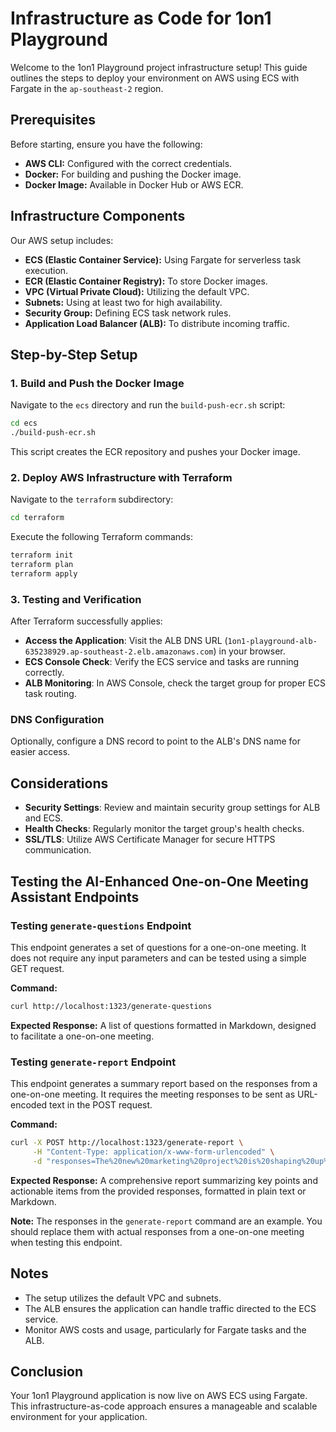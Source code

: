 # Infrastructure as Code for 1on1 Playground

Welcome to the 1on1 Playground project infrastructure setup! This guide outlines the steps to deploy your environment on AWS using ECS with Fargate in the `ap-southeast-2` region.

## Prerequisites

Before starting, ensure you have the following:

- **AWS CLI:** Configured with the correct credentials.
- **Docker:** For building and pushing the Docker image.
- **Docker Image:** Available in Docker Hub or AWS ECR.

## Infrastructure Components

Our AWS setup includes:

- **ECS (Elastic Container Service):** Using Fargate for serverless task execution.
- **ECR (Elastic Container Registry):** To store Docker images.
- **VPC (Virtual Private Cloud):** Utilizing the default VPC.
- **Subnets:** Using at least two for high availability.
- **Security Group:** Defining ECS task network rules.
- **Application Load Balancer (ALB):** To distribute incoming traffic.

## Step-by-Step Setup

### 1. Build and Push the Docker Image

Navigate to the `ecs` directory and run the `build-push-ecr.sh` script:

```bash
cd ecs
./build-push-ecr.sh
```

This script creates the ECR repository and pushes your Docker image.

### 2. Deploy AWS Infrastructure with Terraform

Navigate to the `terraform` subdirectory:

```bash
cd terraform
```

Execute the following Terraform commands:

```bash
terraform init
terraform plan
terraform apply
```

### 3. Testing and Verification

After Terraform successfully applies:

- **Access the Application**: Visit the ALB DNS URL (`1on1-playground-alb-635238929.ap-southeast-2.elb.amazonaws.com`) in your browser.
- **ECS Console Check**: Verify the ECS service and tasks are running correctly.
- **ALB Monitoring**: In AWS Console, check the target group for proper ECS task routing.

### DNS Configuration

Optionally, configure a DNS record to point to the ALB's DNS name for easier access.

## Considerations

- **Security Settings**: Review and maintain security group settings for ALB and ECS.
- **Health Checks**: Regularly monitor the target group's health checks.
- **SSL/TLS**: Utilize AWS Certificate Manager for secure HTTPS communication.

## Testing the AI-Enhanced One-on-One Meeting Assistant Endpoints

### Testing `generate-questions` Endpoint

This endpoint generates a set of questions for a one-on-one meeting. It does not require any input parameters and can be tested using a simple GET request.

**Command:**

```bash
curl http://localhost:1323/generate-questions
```

**Expected Response:** A list of questions formatted in Markdown, designed to facilitate a one-on-one meeting.

### Testing `generate-report` Endpoint

This endpoint generates a summary report based on the responses from a one-on-one meeting. It requires the meeting responses to be sent as URL-encoded text in the POST request.

**Command:**

```bash
curl -X POST http://localhost:1323/generate-report \
     -H "Content-Type: application/x-www-form-urlencoded" \
     -d "responses=The%20new%20marketing%20project%20is%20shaping%20up%20well%2C%20facing%20some%20team%20alignment%20challenges.%20Interested%20in%20improving%20leadership%20skills.%20Creating%20content%20strategies%20is%20most%20satisfying.%20Time%20management%20is%20a%20current%20hurdle.%20Enjoy%20the%20team%27s%20collaborative%20spirit.%20Keen%20on%20exploring%20product%20management.%20Hiking%20helps%20maintain%20work-life%20balance.%20Interested%20in%20learning%20about%20R%26D.%20Proud%20of%20the%20positive%20client%20feedback%20on%20our%20last%20campaign.%20Would%20advise%20past%20self%20to%20be%20open%20to%20feedback.%20Interested%20in%20a%20monthly%20team%20recognition%20program.%20Digital%20marketing%20analytics%20was%20a%20fascinating%20learning%20area.%20Planning%20a%20road%20trip%20next%20month.%20Feel%20empowered%20at%20level%208%2C%20seeking%20more%20decision-making%20opportunities.%20%27Never%20stop%20learning%27%20has%20been%20pivotal%20advice."
```

**Expected Response:** A comprehensive report summarizing key points and actionable items from the provided responses, formatted in plain text or Markdown.

**Note:** The responses in the `generate-report` command are an example. You should replace them with actual responses from a one-on-one meeting when testing this endpoint.

## Notes

- The setup utilizes the default VPC and subnets.
- The ALB ensures the application can handle traffic directed to the ECS service.
- Monitor AWS costs and usage, particularly for Fargate tasks and the ALB.

## Conclusion

Your 1on1 Playground application is now live on AWS ECS using Fargate. This infrastructure-as-code approach ensures a manageable and scalable environment for your application.
